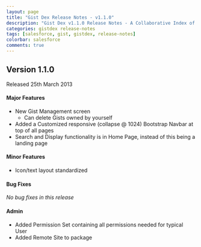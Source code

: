 ```yaml
---
layout: page
title: "Gist Dex Release Notes - v1.1.0"
description: "Gist Dex v1.1.0 Release Notes - A Collaborative Index of Gists for users within an organization"
categories: gistdex release-notes
tags: [salesforce, gist, gistdex, release-notes]
colorbar: salesforce
comments: true
---
```


Version 1.1.0
-------------
Released 25th March 2013

#### Major Features
 - New Gist Management screen
   - Can delete Gists owned by yourself
 - Added a Customized responsive (collapse @ 1024) Bootstrap Navbar at top of all pages
 - Search and Display functionality is in Home Page, instead of this being a landing page

#### Minor Features
 - Icon/text layout standardized

#### Bug Fixes
_No bug fixes in this release_

#### Admin
 - Added Permission Set containing all permissions needed for typical User
 - Added Remote Site to package
